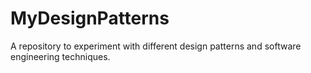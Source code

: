 # MyDesignPatterns
A repository to experiment with different design patterns and software engineering techniques.

